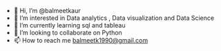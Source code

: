 - 👋 Hi, I’m @balmeetkaur
- 👀 I’m interested in Data analytics , Data visualization and Data Science
- 🌱 I’m currently learning sql and tableau
- 💞️ I’m looking to collaborate on Python
- 📫 How to reach me balmeetk1990@gmail.com

<!---
balmeetkaur/balmeetkaur is a ✨ special ✨ repository because its `README.md` (this file) appears on your GitHub profile.
You can click the Preview link to take a look at your changes.
--->
